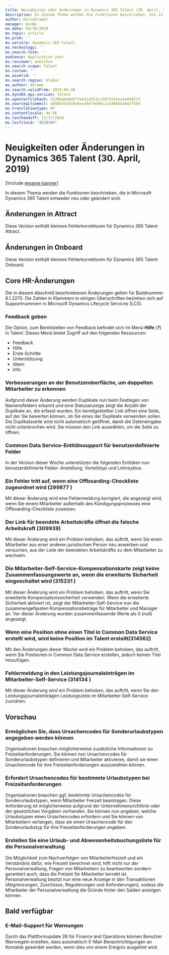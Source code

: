 ```yaml
---
title: Neuigkeiten oder Änderungen in Dynamics 365 Talent (30. April, 2019)
description: In diesem Thema werden die Funktionen beschrieben, die in Microsoft Dynamics 365 Talent entweder neu oder geändert sind.
author: Darinkramer
manager: AnnBe
ms.date: 04/30/2019
ms.topic: article
ms.prod: ''
ms.service: dynamics-365-talent
ms.technology: ''
ms.search.form: ''
audience: Application User
ms.reviewer: anbichse
ms.search.scope: Talent
ms.custom: ''
ms.assetid: ''
ms.search.region: Global
ms.author: dkrame
ms.search.validFrom: 2019-04-30
ms.dyn365.ops.version: Talent
ms.openlocfilehash: 2539baba84bffeb21d351cc307191eea3e940515
ms.sourcegitcommit: e89bb3e5420a6ece84f4e80c11e360b4a042f59d
ms.translationtype: HT
ms.contentlocale: de-DE
ms.lasthandoff: 11/17/2020
ms.locfileid: "4528194"
---
```

# <a name="whats-new-or-changed-in-dynamics-365-talent-april-30-2019"></a>Neuigkeiten oder Änderungen in Dynamics 365 Talent (30. April, 2019)

[!include [rename-banner](~/includes/cc-data-platform-banner.md)]

In diesem Thema werden die Funktionen beschrieben, die in Microsoft Dynamics 365 Talent entweder neu oder geändert sind.

## <a name="changes-in-attract"></a>Änderungen in Attract

Diese Version enthält kleinere Fehlerkorrekturen für Dynamics 365 Talent: Attract.

## <a name="changes-in-onboard"></a>Änderungen in Onboard

Diese Version enthält kleinere Fehlerkorrekturen für Dynamics 365 Talent: Onboard.

## <a name="changes-in-core-hr"></a>Core HR-Änderungen

Die in diesem Abschnitt beschriebenen Änderungen gelten für Buildnummer 8.1.2270. Die Zahlen in Klammern in einigen Überschriften beziehen sich auf Supportnummern in Microsoft Dynamics Lifecycle Services (LCS).

### <a name="provide-feedback"></a>Feedback geben

Die Option, zum Bereitstellen von Feedback befindet sich im Menü **Hilfe** (**?**) in Talent. Dieses Menü bietet Zugriff auf den folgenden Ressourcen:

- Feedback
- Hilfe
- Erste Schritte
- Unterstützung
- Ideen
- Info

### <a name="improvements-to-the-user-interface-for-duplicate-employee-detection"></a>Verbesserungen an der Benutzeroberfläche, um doppelten Mitarbeiter zu erkennen

Aufgrund dieser Änderung werden Duplikate nun beim Festlegen von Namensfeldern erkannt und eine Statusanzeige zeigt die Anzahl der Duplikate an, die erfasst wurden. Ein bereitgestellter Link öffnet eine Seite, auf der Sie bewerten können, ob Sie eines der Duplikate verwenden sollen. Die Duplikatsseite wird nicht automatisch geöffnet, damit die Dateneingabe nicht unterbrochen wird. Sie müssen den Link auswählen, um die Seite zu öffnen.

### <a name="common-data-service-entity-support-for-custom-fields"></a>Common Data Service-Entitätssupport für benutzerdefinierte Felder

In der Version dieser Woche unterstützen die folgenden Entitäten nun benutzerdefinierte Felder: Anstellung, Vorteilstyp und Lohnzyklus.

### <a name="an-error-occurs-when-an-off-boarding-checklist-is-assigned-299877"></a>Ein Fehler tritt auf, wenn eine Offboarding-Checkliste zugeordnet wird (299877 )

Mit dieser Änderung wird eine Fehlermeldung korrigiert, die angezeigt wird, wenn Sie einem Mitarbeiter außerhalb des Kündigungsprozesses eine Offboarding-Checkliste zuweisen.

### <a name="the-exited-workers-link-opens-the-wrong-worker-309939"></a>Der Link für beendete Arbeitskräfte öffnet die falsche Arbeitskraft (309939)

Mit dieser Änderung wird ein Problem behoben, das auftritt, wenn Sie einen Mitarbeiter aus einer anderen juristischen Person neu anwerben und versuchen, aus der Liste der beendeten Arbeitskräfte zu dem Mitarbeiter zu wechseln.

### <a name="the-employee-self-service-compensation-card-doesnt-show-summary-values-when-advanced-security-is-turned-on-315231"></a>Die Mitarbeiter-Self-Service-Kompensationskarte zeigt keine Zusammenfassungswerte an, wenn die erweiterte Sicherheit eingeschaltet wird (315231 )

Mit dieser Änderung wird ein Problem behoben, das auftritt, wenn Sie erweiterte Kompensationssicherheit verwenden. Wenn die erweiterte Sicherheit aktiviert ist, zeigt der Mitarbeiter-Self-Service nun die zusammengefassten Kompensationsbeträge für Mitarbeiter und Manager an. Vor dieser Änderung wurden zusammenfassende Werte als 0 (null) angezeigt.

### <a name="if-a-position-without-a-title-is-created-in-common-data-service-no-position-is-created-in-talent-314562"></a>Wenn eine Position ohne einen Titel in Common Data Service erstellt wird, wird keine Position im Talent erstellt(314562)

Mit den Änderungen dieser Woche wird ein Problem behoben, das auftritt, wenn Sie Positionen in Common Data Service erstellen, jedoch keinen Titel hinzufügen.

### <a name="error-message-in-performance-journal-entries-in-employee-self-service-314134"></a>Fehlermeldung in den Leistungsjournaleinträgen im Mitarbeiter-Self-Service (314134 )

Mit dieser Änderung wird ein Problem behoben, das auftritt, wenn Sie den Leistungsjournaleinträgen Leistungsziele im Mitarbeiter-Self-Service zuordnen.

## <a name="in-preview"></a>Vorschau

### <a name="allow-reason-codes-to-be-specified-on-leave-types"></a>Ermöglichen Sie, dass Ursachencodes für Sonderurlaubstypen angegeben werden können

Organisationen brauchen möglicherweise zusätzliche Informationen zu Freizeitanforderungen. Sie können nun Ursachencodes für Sonderurlaubstypen definieren und Mitarbeiter aktivieren, damit sie einen Ursachencode für ihre Freizeitanforderungen auszuwählen können.

### <a name="require-reason-codes-for-specific-leave-types-on-time-off-requests"></a>Erfordert Ursachencodes für bestimmte Urlaubstypen bei Freizeitanforderungen

Organisationen brauchen ggf. bestimmte Ursachencodes für Sonderurlaubstypen, wenn Mitarbeiter Freizeit beantragen. Diese Anforderung ist möglicherweise aufgrund der Unternehmensrichtlinie oder der gesetzlichen Vorgaben vorhanden. Sie können nun angeben, welche Urlaubstypen einen Ursachencodes erfordern und Sie können von Mitarbeitern verlangen, dass sie einen Ursachencode für den Sonderurlaubstyp für ihre Freizeitanforderungen angeben.

### <a name="provide-a-leave-and-absence-transaction-list-for-hr"></a>Erstellen Sie eine Urlaub- und Abwesenheitsbuchungsliste für die Personalverwaltung

Die Möglichkeit zum Nachverfolgen von Mitarbeiterfreizeit und ein Verständnis dafür, wie Freizeit berechnet wird, hilft nicht nur der Personalverwaltung, Fragen von Mitarbeitern zu beantworten sondern garantiert auch, dass die Freizeit für Mitarbeiter korrekt ist. Personalverwaltung besitzt nun eine neue Anzeige in den Transaktionen (Abgrenzungen, Zuschüsse, Regulierungen und Anforderungen), sodass die Mitarbeiter der Personalverwaltung die Gründe hinter den Salden anzeigen können.

## <a name="coming-soon"></a>Bald verfügbar

### <a name="email-support-for-alerts"></a>E-Mail-Support für Warnungen

Durch das Plattformupdate 26 für Finance and Operations können Benutzer Warnregeln erstellen, dass automatisch E-Mail-Benachrichtigungen an Kontakte gesendet werden, wenn dies von einem Ereignis ausgelöst wird.
